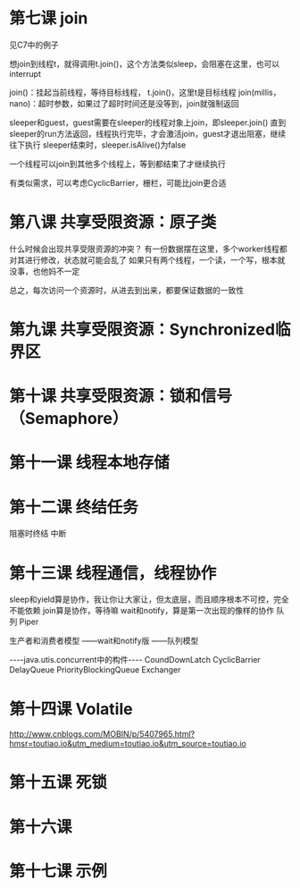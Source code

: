 第七课  join
============================

见C7中的例子

想join到线程t，就得调用t.join()，这个方法类似sleep，会阻塞在这里，也可以interrupt

join()：挂起当前线程，等待目标线程， t.join()，这里t是目标线程
join(millis，nano)：超时参数，如果过了超时时间还是没等到，join就强制返回

sleeper和guest，guest需要在sleeper的线程对象上join，即sleeper.join()
直到sleeper的run方法返回，线程执行完毕，才会激活join，guest才退出阻塞，继续往下执行
sleeper结束时，sleeper.isAlive()为false

一个线程可以join到其他多个线程上，等到都结束了才继续执行

有类似需求，可以考虑CyclicBarrier，栅栏，可能比join更合适


第八课  共享受限资源：原子类
============================
什么时候会出现共享受限资源的冲突？
有一份数据摆在这里，多个worker线程都对其进行修改，状态就可能会乱了
如果只有两个线程，一个读，一个写，根本就没事，也他妈不一定

总之，每次访问一个资源时，从进去到出来，都要保证数据的一致性




第九课  共享受限资源：Synchronized临界区
============================



第十课  共享受限资源：锁和信号（Semaphore）
============================




第十一课  线程本地存储
============================




第十二课  终结任务
============================

阻塞时终结
中断



第十三课 线程通信，线程协作
==========================

sleep和yield算是协作，我让你让大家让，但太底层，而且顺序根本不可控，完全不能依赖
join算是协作，等待嘛
wait和notify，算是第一次出现的像样的协作
队列
Piper

生产者和消费者模型
——wait和notify版
——队列模型

----java.utis.concurrent中的构件----
CoundDownLatch
CyclicBarrier
DelayQueue
PriorityBlockingQueue
Exchanger


第十四课 Volatile
============================

http://www.cnblogs.com/MOBIN/p/5407965.html?hmsr=toutiao.io&utm_medium=toutiao.io&utm_source=toutiao.io


第十五课 死锁
============================



第十六课 
============================




第十七课 示例
============================
